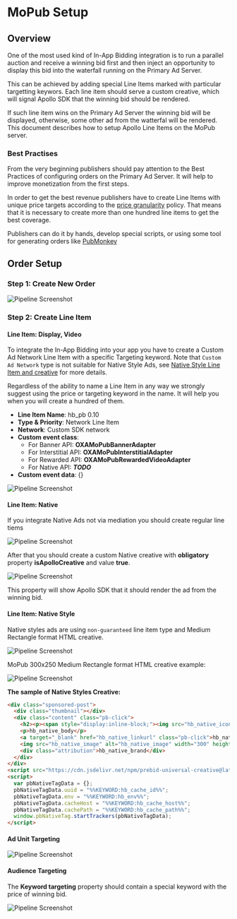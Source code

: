 # MoPub Setup

## Overview

One of the most used kind of In-App Bidding integration is to run a parallel auction and receive a winning bid first and then inject an opportunity to display this bid into the waterfall running on the Primary Ad Server. 

This can be achieved by adding special Line Items marked with particular targetting keywors. Each line item should serve a custom creative, which will signal Apollo SDK that  the winning bid should be rendered. 

If such line item wins on the Primary Ad Server the winning bid will be displayed, otherwise, some other ad from the watterfal will be rendered. This document describes how to setup Apollo Line Items on the MoPub server. 

### Best Practises 

From the very beginning publishers should pay attention to the Best Practices of configuring orders on the Primary Ad Server. It will help to improve monetization from the first steps. 

In order to get the best revenue publishers have to create Line Items with unique price targets according to the [price granularity](http://prebid.org/prebid-mobile/adops-price-granularity.html#autoGranularityBucket) policy. That means that it is necessary to create more than one hundred line items to get the best coverage.

Publishers can do it by hands, develop special scripts, or using some tool for generating orders like [PubMonkey](https://chrome.google.com/webstore/detail/pubmonkey/cjbdhopmleoleednpeaknmmbepfkhaml?hl=en)
 
## Order Setup

### Step 1: Create New Order

 <img src="../res/orders/order-mopub-create.png" alt="Pipeline Screenshot" align="center">
 
### Step 2: Create Line Item
 
#### Line Item: Display, Video

To integrate the In-App Bidding into your app you have to create a Custom Ad Network Line Item with a specific Targeting keyword. Note that `Custom Ad Network` type is not suitable for Native Style Ads, see [Native Style Line Item and creative](#native-style-line-item-and-creative) for more details.

Regardless of the ability to name a Line Item in any way we strongly suggest using the price or targeting keyword in the name. It will help you when you will create a hundred of them.

- **Line Item Name**: hb_pb 0.10
- **Type & Priority**: Network Line Item
- **Network**: Custom SDK network
- **Custom event class**: 
    - For Banner API: **OXAMoPubBannerAdapter**  
    - For Interstitial API: **OXAMoPubInterstitialAdapter**
    - For Rewarded API: **OXAMoPubRewardedVideoAdapter**
    - For Native API: ***TODO***
- **Custom event data**: {}

<img src="../res/orders/order-mopub-li-type.png" alt="Pipeline Screenshot" align="center">

#### Line Item: Native

If you integrate Native Ads not via mediation you should create regular line tiems

<img src="../res/orders/order-mopub-order-native.png" alt="Pipeline Screenshot" align="center">

After that you should create a custom Native creative with **obligatory** property **isApolloCreative** and value **true**.

<img src="../res/orders/order-mopub-creative-native.png" alt="Pipeline Screenshot" align="center">

This property will show Apollo SDK that it should render the ad from the winning bid.

#### Line Item: Native Style

Native styles ads are using `non-guaranteed` line item type and Medium Rectangle format HTML creative.

<img src="../res/orders/order-mopub-native-ad-li.png" alt="Pipeline Screenshot" align="center">

MoPub 300x250 Medium Rectangle format HTML creative example:

<img src="../res/orders/order-mopub-native-ad-creative.png" alt="Pipeline Screenshot" align="center">

**The sample of Native Styles Creative:**

``` html
<div class="sponsored-post">
  <div class="thumbnail"></div>
  <div class="content" class="pb-click">
	<h2><p><span style="display:inline-block;"><img src="hb_native_icon" alt="hb_native_icon" width="40" height="40"></span> hb_native_title</p></h2>
	<p>hb_native_body</p>
	<a target="_blank" href="hb_native_linkurl" class="pb-click">hb_native_cta</a>
	<img src="hb_native_image" alt="hb_native_image" width="300" height="50">
	<div class="attribution">hb_native_brand</div>
  </div>
</div>
<script src="https://cdn.jsdelivr.net/npm/prebid-universal-creative@latest/dist/native-trk.js"></script>
<script>
  var pbNativeTagData = {};
  pbNativeTagData.uuid = "%%KEYWORD:hb_cache_id%%";
  pbNativeTagData.env = "%%KEYWORD:hb_env%%";
  pbNativeTagData.cacheHost = "%%KEYWORD:hb_cache_host%%";
  pbNativeTagData.cachePath = "%%KEYWORD:hb_cache_path%%";
  window.pbNativeTag.startTrackers(pbNativeTagData);
</script>
```

#### Ad Unit Targeting

<img src="../res/orders/order-mopub-li-ad-unit.png" alt="Pipeline Screenshot" align="center">

#### Audience Targeting

The **Keyword targeting** property should contain a special keyword with the price of winning bid.

<img src="../res/orders/order-mopub-li-audience.png" alt="Pipeline Screenshot" align="center">



